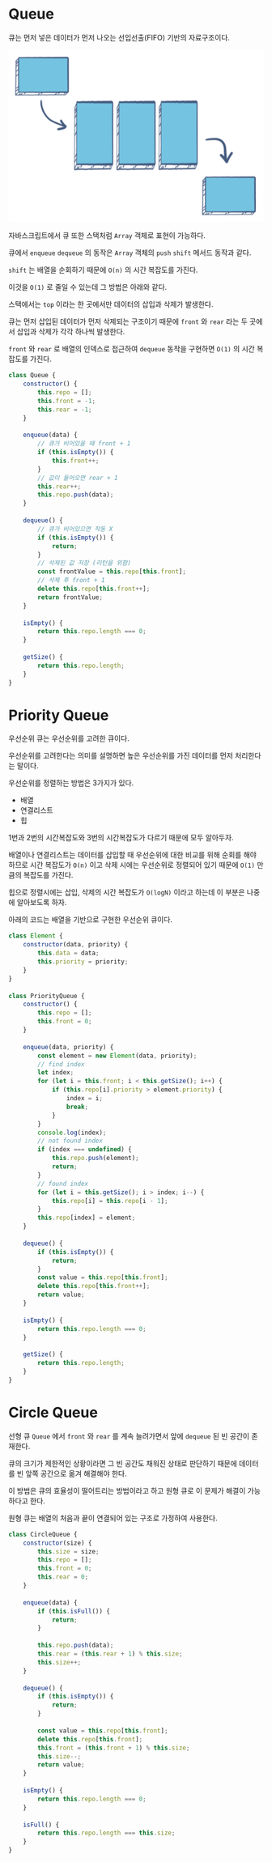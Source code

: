 # Queue

큐는 먼저 넣은 데이터가 먼저 나오는 선입선출(FIFO) 기반의 자료구조이다.

![queue](./img/queue.PNG)

자바스크립트에서 큐 또한 스택처럼 `Array` 객체로 표현이 가능하다.

큐에서 `enqueue` `dequeue` 의 동작은 `Array` 객체의 `push` `shift` 메서드 동작과 같다.

`shift` 는 배열을 순회하기 때문에 `O(n)` 의 시간 복잡도를 가진다.

이것을 `O(1)` 로 줄일 수 있는데 그 방법은 아래와 같다.

스택에서는 `top` 이라는 한 곳에서만 데이터의 삽입과 삭제가 발생한다.

큐는 먼저 삽입된 데이터가 먼저 삭제되는 구조이기 때문에 `front` 와 `rear` 라는 두 곳에서 삽입과 삭제가 각각 하나씩 발생한다.

`front` 와 `rear` 로 배열의 인덱스로 접근하여 `dequeue` 동작을 구현하면 `O(1)` 의 시간 복잡도를 가진다.

```js
class Queue {
    constructor() {
        this.repo = [];
        this.front = -1;
        this.rear = -1;
    }

    enqueue(data) {
        // 큐가 비어있을 때 front + 1
        if (this.isEmpty()) {
            this.front++;
        }
        // 값이 들어오면 rear + 1
        this.rear++;
        this.repo.push(data);
    }

    dequeue() {
        // 큐가 비어있으면 작동 X
        if (this.isEmpty()) {
            return;
        }
        // 삭제된 값 저장 (리턴을 위함)
        const frontValue = this.repo[this.front];
        // 삭제 후 front + 1
        delete this.repo[this.front++];
        return frontValue;
    }

    isEmpty() {
        return this.repo.length === 0;
    }

    getSize() {
        return this.repo.length;
    }
}
```



# Priority Queue

우선순위 큐는 우선순위를 고려한 큐이다.

우선순위를 고려한다는 의미를 설명하면 높은 우선순위를 가진 데이터를 먼저 처리한다는 말이다.

우선순위를 정렬하는 방법은 3가지가 있다.

- 배열
- 연결리스트
- 힙

1번과 2번의 시간복잡도와 3번의 시간복잡도가 다르기 때문에 모두 알아두자.

배열이나 연결리스트는 데이터를 삽입할 때 우선순위에 대한 비교를 위해 순회를 해야 하므로 시간 복잡도가 `O(n)` 이고 삭제 시에는 우선순위로 정렬되어 있기 때문에 `O(1)` 만큼의 복잡도를 가진다.

힙으로 정렬시에는 삽입, 삭제의 시간 복잡도가 `O(logN)` 이라고 하는데 이 부분은 나중에 알아보도록 하자.

아래의 코드는 배열을 기반으로 구현한 우선순위 큐이다.

```js
class Element {
    constructor(data, priority) {
        this.data = data;
        this.priority = priority;
    }
}

class PriorityQueue {
    constructor() {
        this.repo = [];
        this.front = 0;
    }

    enqueue(data, priority) {
        const element = new Element(data, priority);
        // find index
        let index;
        for (let i = this.front; i < this.getSize(); i++) {
            if (this.repo[i].priority > element.priority) {
                index = i;
                break;
            }
        }
        console.log(index);
        // not found index
        if (index === undefined) {
            this.repo.push(element);
            return;
        }
        // found index
        for (let i = this.getSize(); i > index; i--) {
            this.repo[i] = this.repo[i - 1];
        }
        this.repo[index] = element;
    }

    dequeue() {
        if (this.isEmpty()) {
            return;
        }
        const value = this.repo[this.front];
        delete this.repo[this.front++];
        return value;
    }

    isEmpty() {
        return this.repo.length === 0;
    }

    getSize() {
        return this.repo.length;
    }
}
```



# Circle Queue

선형 큐 `Queue` 에서 `front` 와 `rear` 를 계속 늘려가면서 앞에 `dequeue` 된 빈 공간이 존재한다.

큐의 크기가 제한적인 상황이라면 그 빈 공간도 채워진 상태로 판단하기 때문에 데이터를 빈 앞쪽 공간으로 옮겨 해결해야 한다.

이 방법은 큐의 효율성이 떨어트리는 방법이라고 하고 원형 큐로 이 문제가 해결이 가능하다고 한다.

원형 큐는 배열의 처음과 끝이 연결되어 있는 구조로 가정하여 사용한다.

```js
class CircleQueue {
    constructor(size) {
        this.size = size;
        this.repo = [];
        this.front = 0;
        this.rear = 0;
    }

    enqueue(data) {
        if (this.isFull()) {
            return;
        }

        this.repo.push(data);
        this.rear = (this.rear + 1) % this.size;
        this.size++;
    }

    dequeue() {
        if (this.isEmpty()) {
            return;
        }

        const value = this.repo[this.front];
        delete this.repo[this.front];
        this.front = (this.front + 1) % this.size;
        this.size--;
        return value;
    }

    isEmpty() {
        return this.repo.length === 0;
    }

    isFull() {
        return this.repo.length === this.size;
    }
}
```

